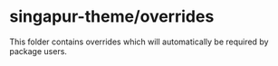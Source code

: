 # singapur-theme/overrides

This folder contains overrides which will automatically be required by package users.
